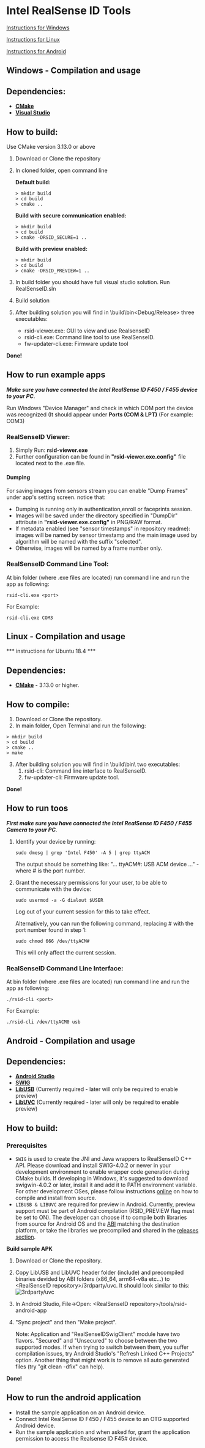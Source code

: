 
# 			Intel RealSense ID Tools

[Instructions for Windows](#windows----compilation-and-usage)

[Instructions for Linux](#linux----compilation-and-usage)

[Instructions for Android](#android----compilation-and-usage)

## **Windows** -  Compilation and usage 

##  **Dependencies**:

 -  **[CMake](https://cmake.org/)**
-   **[Visual Studio](https://visualstudio.microsoft.com/downloads/)**


##  **How to build:**
Use CMake version 3.13.0 or above
1. Download or Clone the repository
2. In cloned folder, open command line

	**Default build:**
	```console
	> mkdir build
	> cd build
	> cmake ..
	```
	**Build with secure communication enabled:**
	```console
	> mkdir build
	> cd build
	> cmake -DRSID_SECURE=1 ..
	```
	**Build with preview enabled:**
	```console
	> mkdir build
	> cd build
	> cmake -DRSID_PREVIEW=1 ..
	```

3. In build folder you should have full visual studio solution. Run RealSenseID.sln
4. Build solution
5. After building solution you will find in \build\bin\<Debug/Release> three executables:
	- rsid-viewer.exe: GUI to view and use RealsenseID
	- rsid-cli.exe: Command line tool to use RealSenseID.
	- fw-updater-cli.exe: Firmware update tool
    

**Done!**
## **How to run example apps**

***Make sure you have connected the Intel RealSense ID F450 / F455 device to your PC***.

Run Windows "Device Manager" and check in which COM port the device was recognized (It should appear under **Ports (COM & LPT)** (For example: COM3)

###  **RealSenseID Viewer:**
1. Simply Run: **rsid-viewer.exe**
2. Further configuration can be found in  **"rsid-viewer.exe.config"** file located next to the .exe file.

#### Dumping  
For saving images from sensors stream you can enable "Dump Frames" under app's setting screen. notice that:
- Dumping is running only in authentication,enroll or faceprints session.  
- Images will be saved under the directory specified in "DumpDir" attribute in  **"rsid-viewer.exe.config"** in PNG/RAW format.  
- If metadata enabled (see "sensor timestamps" in repository readme):  
 images will be named by sensor timestamp and the main image used by algorithm will be named with the suffix "selected".  
- Otherwise, images will be named by a frame number only.  


###  **RealSenseID Command Line Tool:**
At bin folder (where .exe files are located) run command line and run the app as following:
```console
rsid-cli.exe <port>
```
For Example:
```console
rsid-cli.exe COM3 
```


## **Linux** -  Compilation and usage 

***  instructions for Ubuntu 18.4 ***

##  **Dependencies**:

 -  **[CMake](https://cmake.org/)** - 3.13.0 or higher.

##  **How to compile**:

 1.  Download or Clone the repository.
 2. In main folder, Open Terminal and run the following:
 ```console
 > mkdir build
 > cd build
 > cmake ..
 > make
 ```
3. After building solution you will find in \build\bin\ two executables:
	1. rsid-cli: Command line interface to RealSenseID.
    2. fw-updater-cli: Firmware update tool.
    

**Done!**

## **How to run toos**

***First make sure you have connected the Intel RealSense ID F450 / F455 Camera to your PC***.

1. Identify your device by running:
	```console 
	sudo dmesg | grep 'Intel F450' -A 5 | grep ttyACM
	```
	The output should be something like: "... ttyACM#: USB ACM device ..." - where # is the port number.
    
2. Grant the necessary permissions for your user, to be able to communicate with the device:
	```console
	sudo usermod -a -G dialout $USER
	```
	Log out of your current session for this to take effect.

   Alternatively, you can run the following command, replacing # with the port number found in step 1:
	```console
	sudo chmod 666 /dev/ttyACM#
	```
	This will only affect the current session.

###  **RealSenseID Command Line Interface:**
At bin folder (where .exe files are located) run command line and run the app as following:
```console
./rsid-cli <port> 
```
For Example:
```console
./rsid-cli /dev/ttyACM0 usb
```


## **Android** -  Compilation and usage 

## **Dependencies**:
- **[Android Studio](https://developer.android.com/studio)**
- **[SWIG](http://www.swig.org/download.html)**
- **[LibUSB](https://github.com/libusb/libusb)**
(Currently required - later will only be required to enable preview)
- **[LibUVC](https://github.com/libuvc/libuvc)**
(Currently required - later will only be required to enable preview)

##  **How to build:**
### **Prerequisites**
- `SWIG` is used to create the JNI and Java wrappers to RealSenseID C++ API. Please download and install SWIG-4.0.2 or newer in your development environment to enable wrapper code generation during CMake builds. If developing in Windows, it's suggested to download swigwin-4.0.2 or later, install it and add it to PATH environment variable. For other development OSes, please follow instructions [online](http://www.swig.org/Doc4.0/SWIGDocumentation.html#Preface_installation) on how to compile and install from source.
- `LIBUSB & LIBUVC` are required for preview in Android. Currently, preview support must be part of Android compilation (RSID_PREVIEW flag must be set to ON). The developer can choose if to compile both libraries from source for Android OS and the [ABI](https://developer.android.com/ndk/guides/abis) matching the destination platform, or take the libraries we precompiled and shared in the [releases section](https://github.com/IntelRealSense/RealSenseID/releases).

**Build sample APK**
 1. Download or Clone the repository.
 2. Copy LibUSB and LibUVC header folder (include) and precompiled binaries devided by ABI folders (x86_64, arm64-v8a etc...) to \<RealSenseID repository\>/3rdparty/uvc. It should look similar to this: ![3rdparty/uvc](rsid-android-app/3rdparty_uvc.png)
 3. In Android Studio, File->Open: \<RealSenseID repository\>/tools/rsid-android-app
 4. "Sync project" and then "Make project".
 
 	Note: Application and "RealSenseIDSwigClient" module have two flavors. "Secured" and "Unsecured" to choose between the two supported modes. If when trying to switch between them, you suffer compilation issues, try Android Studio's "Refresh Linked C++ Projects" option. Another thing that might work is to remove all auto generated files (try "git clean -dfix" can help).

 **Done!**
## **How to run the android application**
- Install the sample application on an Android device.
- Connect Intel RealSense ID F450 / F455 device to an OTG supported Android device.
- Run the sample application and when asked for, grant the application permission to access the Realsense ID F45# device.
